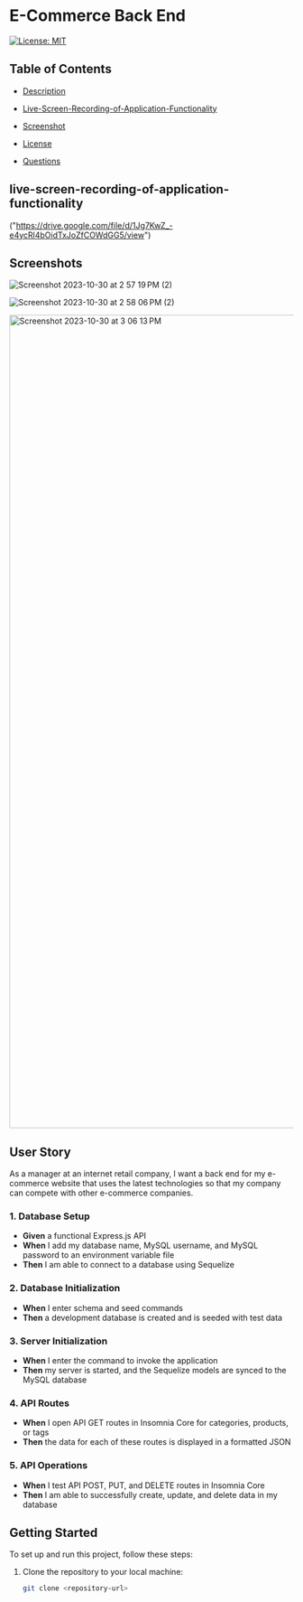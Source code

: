# E-Commerce Back End


[![License: MIT](https://img.shields.io/badge/License-MIT-blue.svg)](https://opensource.org/licenses/MIT)

## Table of Contents

 * [Description](#description)

 * [Live-Screen-Recording-of-Application-Functionality](#live-screen-recording-of-application-functionality)

 * [Screenshot](#screenshots)

 * [License](#license)

 * [Questions](#questions)



## live-screen-recording-of-application-functionality
("https://drive.google.com/file/d/1Jg7KwZ_-e4ycRl4bOidTxJoZfCOWdGG5/view")


## Screenshots

![Screenshot 2023-10-30 at 2 57 19 PM (2)](https://github.com/Kingwizard96/urban-octo-train/assets/132643725/52717d4f-3a23-4682-a108-6cb2fade1797)


![Screenshot 2023-10-30 at 2 58 06 PM (2)](https://github.com/Kingwizard96/urban-octo-train/assets/132643725/0db2a719-4bca-4a8c-b68f-c9236d94902a)


<img width="1440" alt="Screenshot 2023-10-30 at 3 06 13 PM" src="https://github.com/Kingwizard96/urban-octo-train/assets/132643725/2e558037-6ec0-4c18-aab1-a9f4754e44b9">



## User Story

As a manager at an internet retail company, I want a back end for my e-commerce website that uses the latest technologies so that my company can compete with other e-commerce companies.

### 1. Database Setup

- **Given** a functional Express.js API
- **When** I add my database name, MySQL username, and MySQL password to an environment variable file
- **Then** I am able to connect to a database using Sequelize

### 2. Database Initialization

- **When** I enter schema and seed commands
- **Then** a development database is created and is seeded with test data

### 3. Server Initialization

- **When** I enter the command to invoke the application
- **Then** my server is started, and the Sequelize models are synced to the MySQL database

### 4. API Routes

- **When** I open API GET routes in Insomnia Core for categories, products, or tags
- **Then** the data for each of these routes is displayed in a formatted JSON

### 5. API Operations

- **When** I test API POST, PUT, and DELETE routes in Insomnia Core
- **Then** I am able to successfully create, update, and delete data in my database

## Getting Started

To set up and run this project, follow these steps:

1. Clone the repository to your local machine:

   ```bash
   git clone <repository-url>